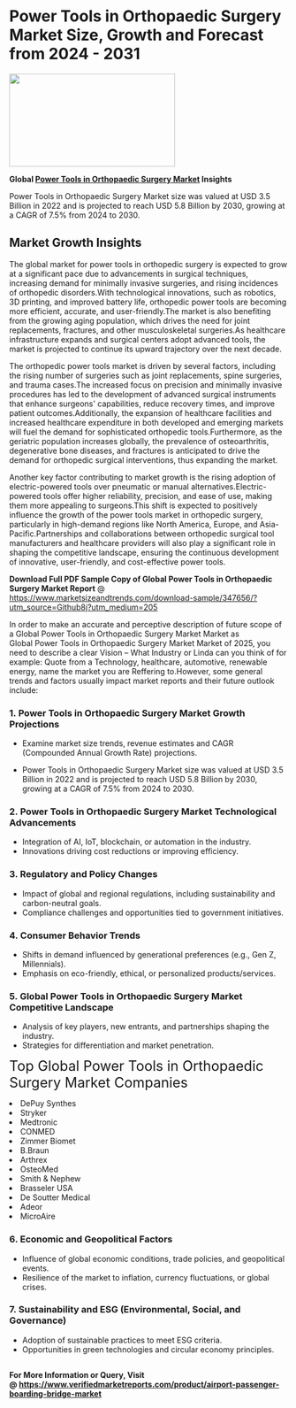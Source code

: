 <H1>Power Tools in Orthopaedic Surgery Market Size, Growth and Forecast from 2024 - 2031</H1><img class="aligncenter size-medium wp-image-584254" src="https://thirdeyenews.in/wp-content/uploads/2024/09/Global-Market-Research-300x168.jpeg" alt="" width="300" height="168" /><p><strong>Global&nbsp;<a href="https://www.marketsizeandtrends.com/download-sample/347656/?utm_source=Github8j?utm_medium=205">Power Tools in Orthopaedic Surgery Market</a> Insights</strong></p><p>Power Tools in Orthopaedic Surgery Market size was valued at USD 3.5 Billion in 2022 and is projected to reach USD 5.8 Billion by 2030, growing at a CAGR of 7.5% from 2024 to 2030.</p><p><h2>Market Growth Insights</h2> <p>The global market for power tools in orthopedic surgery is expected to grow at a significant pace due to advancements in surgical techniques, increasing demand for minimally invasive surgeries, and rising incidences of orthopedic disorders.With technological innovations, such as robotics, 3D printing, and improved battery life, orthopedic power tools are becoming more efficient, accurate, and user-friendly.The market is also benefiting from the growing aging population, which drives the need for joint replacements, fractures, and other musculoskeletal surgeries.As healthcare infrastructure expands and surgical centers adopt advanced tools, the market is projected to continue its upward trajectory over the next decade.</p> <p>The orthopedic power tools market is driven by several factors, including the rising number of surgeries such as joint replacements, spine surgeries, and trauma cases.The increased focus on precision and minimally invasive procedures has led to the development of advanced surgical instruments that enhance surgeons' capabilities, reduce recovery times, and improve patient outcomes.Additionally, the expansion of healthcare facilities and increased healthcare expenditure in both developed and emerging markets will fuel the demand for sophisticated orthopedic tools.Furthermore, as the geriatric population increases globally, the prevalence of osteoarthritis, degenerative bone diseases, and fractures is anticipated to drive the demand for orthopedic surgical interventions, thus expanding the market.</p> <p>Another key factor contributing to market growth is the rising adoption of electric-powered tools over pneumatic or manual alternatives.Electric-powered tools offer higher reliability, precision, and ease of use, making them more appealing to surgeons.This shift is expected to positively influence the growth of the power tools market in orthopedic surgery, particularly in high-demand regions like North America, Europe, and Asia-Pacific.Partnerships and collaborations between orthopedic surgical tool manufacturers and healthcare providers will also play a significant role in shaping the competitive landscape, ensuring the continuous development of innovative, user-friendly, and cost-effective power tools.</p> <p><span class=""><strong>Download Full PDF Sample Copy of Global Power Tools in Orthopaedic Surgery Market Report</strong> @ <a href="https://www.marketsizeandtrends.com/download-sample/347656/?utm_source=Github8j?utm_medium=205" target="_blank">https://www.marketsizeandtrends.com/download-sample/347656/?utm_source=Github8j?utm_medium=205</a></span></p><p>In order to make an accurate and perceptive description of future scope of a Global&nbsp;Power Tools in Orthopaedic Surgery Market Market as Global&nbsp;Power Tools in Orthopaedic Surgery Market Market of 2025, you need to describe a clear Vision &ndash; What Industry or Linda can you think of for example: Quote from a Technology, healthcare, automotive, renewable energy, name the market you are Reffering to.However, some general trends and factors usually impact market reports and their future outlook include:</p><h3>1.&nbsp;<strong>Power Tools in Orthopaedic Surgery Market Growth Projections</strong></h3><ul><li>Examine market size trends, revenue estimates and CAGR (Compounded Annual Growth Rate) projections.</li><li><p>Power Tools in Orthopaedic Surgery Market size was valued at USD 3.5 Billion in 2022 and is projected to reach USD 5.8 Billion by 2030, growing at a CAGR of 7.5% from 2024 to 2030.</p></li></ul><h3>2.&nbsp;<strong>Power Tools in Orthopaedic Surgery Market Technological Advancements</strong></h3><ul><li>Integration of AI, IoT, blockchain, or automation in the industry.</li><li>Innovations driving cost reductions or improving efficiency.</li></ul><h3>3.&nbsp;<strong>Regulatory and Policy Changes</strong></h3><ul><li>Impact of global and regional regulations, including sustainability and carbon-neutral goals.</li><li>Compliance challenges and opportunities tied to government initiatives.</li></ul><h3>4.&nbsp;<strong>Consumer Behavior Trends</strong></h3><ul><li>Shifts in demand influenced by generational preferences (e.g., Gen Z, Millennials).</li><li>Emphasis on eco-friendly, ethical, or personalized products/services.</li></ul><h3>5.&nbsp;<strong>Global Power Tools in Orthopaedic Surgery Market Competitive Landscape</strong></h3><ul><li>Analysis of key players, new entrants, and partnerships shaping the industry.</li><li>Strategies for differentiation and market penetration.</li></ul><p data-pm-slice="1 1 []"><span style="color: inherit; font-family: inherit; font-size: 25px;">Top Global Power Tools in Orthopaedic Surgery Market Companies</span></p><div class="" data-test-id=""><p><li>DePuy Synthes</li><li> Stryker</li><li> Medtronic</li><li> CONMED</li><li> Zimmer Biomet</li><li> B.Braun</li><li> Arthrex</li><li> OsteoMed</li><li> Smith & Nephew</li><li> Brasseler USA</li><li> De Soutter Medical</li><li> Adeor</li><li> MicroAire</li></p></div><h3>6.&nbsp;<strong>Economic and Geopolitical Factors</strong></h3><ul><li>Influence of global economic conditions, trade policies, and geopolitical events.</li><li>Resilience of the market to inflation, currency fluctuations, or global crises.</li></ul><h3>7.&nbsp;<strong>Sustainability and ESG (Environmental, Social, and Governance)</strong></h3><ul><li>Adoption of sustainable practices to meet ESG criteria.</li><li>Opportunities in green technologies and circular economy principles.</li></ul><h2><strong style="font-size: 14px;">For More Information or Query, Visit @&nbsp;</strong><a style="background-color: #ffffff; font-size: 14px;" href="https://www.marketsizeandtrends.com/report/power-tools-in-orthopaedic-surgery-market/" target="_blank">https://www.verifiedmarketreports.com/product/airport-passenger-boarding-bridge-market</a></h2>